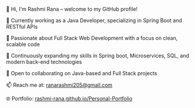 👋 Hi, I'm Rashmi Rana – welcome to my GitHub profile!

💼 Currently working as a Java Developer, specializing in Spring Boot and RESTful APIs

👀 Passionate about Full Stack Web Development with a focus on clean, scalable code

🌱 Continuously expanding my skills in Spring boot, Microservices, SQL, and modern back-end technologies

🤝 Open to collaborating on Java-based and Full Stack projects

📫 Reach me at: ranarashmi205@gmail.com

🌐 Portfolio: [rashmi-rana.github.io/Personal-Portfolio](https://rashmi-rana.github.io/Personal-Portfolio/)
